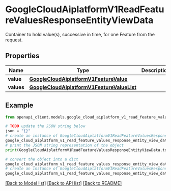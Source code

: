 # GoogleCloudAiplatformV1ReadFeatureValuesResponseEntityViewData

Container to hold value(s), successive in time, for one Feature from the request.

## Properties

Name | Type | Description | Notes
------------ | ------------- | ------------- | -------------
**value** | [**GoogleCloudAiplatformV1FeatureValue**](GoogleCloudAiplatformV1FeatureValue.md) |  | [optional] 
**values** | [**GoogleCloudAiplatformV1FeatureValueList**](GoogleCloudAiplatformV1FeatureValueList.md) |  | [optional] 

## Example

```python
from openapi_client.models.google_cloud_aiplatform_v1_read_feature_values_response_entity_view_data import GoogleCloudAiplatformV1ReadFeatureValuesResponseEntityViewData

# TODO update the JSON string below
json = "{}"
# create an instance of GoogleCloudAiplatformV1ReadFeatureValuesResponseEntityViewData from a JSON string
google_cloud_aiplatform_v1_read_feature_values_response_entity_view_data_instance = GoogleCloudAiplatformV1ReadFeatureValuesResponseEntityViewData.from_json(json)
# print the JSON string representation of the object
print(GoogleCloudAiplatformV1ReadFeatureValuesResponseEntityViewData.to_json())

# convert the object into a dict
google_cloud_aiplatform_v1_read_feature_values_response_entity_view_data_dict = google_cloud_aiplatform_v1_read_feature_values_response_entity_view_data_instance.to_dict()
# create an instance of GoogleCloudAiplatformV1ReadFeatureValuesResponseEntityViewData from a dict
google_cloud_aiplatform_v1_read_feature_values_response_entity_view_data_from_dict = GoogleCloudAiplatformV1ReadFeatureValuesResponseEntityViewData.from_dict(google_cloud_aiplatform_v1_read_feature_values_response_entity_view_data_dict)
```
[[Back to Model list]](../README.md#documentation-for-models) [[Back to API list]](../README.md#documentation-for-api-endpoints) [[Back to README]](../README.md)



